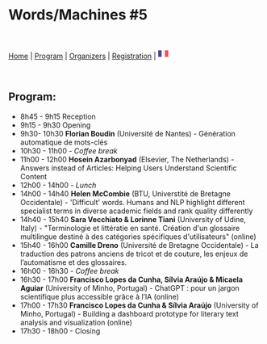 # Words/Machines #5

<br>

[Home](https://motsmachines.github.io/2023/en) | [Program](https://motsmachines.github.io/2023/en/program) | [Organizers](https://motsmachines.github.io/2023/en/orga) | [Registration](https://motsmachines.github.io/2023/en/registration) | [<img src="FR.png" width="20">](https://motsmachines.github.io/2023/fr/program)

<br>

## Program:

- 8h45 - 9h15 Reception
- 9h15 - 9h30 Opening
- 9h30- 10h30  **Florian Boudin** (Université de Nantes) - Génération automatique de mots-clés 
- 10h30 - 11h00 - *Coffee break*
- 11h00 - 12h00 **Hosein Azarbonyad** (Elsevier, The Netherlands) - Answers instead of Articles: Helping Users Understand Scientific Content
- 12h00 - 14h00 - *Lunch*
- 14h00 - 14h40 **Helen McCombie** (BTU, Universtité de Bretagne Occidentale) - 'Difficult' words. Humans and NLP highlight different specialist terms in diverse academic fields and rank quality differently
- 14h40 - 15h40 **Sara Vecchiato & Lorinne Tiani** (University of Udine, Italy) - "Terminologie et littératie en santé. Création d'un glossaire multilingue destiné à des catégories spécifiques d'utilisateurs" (online)
- 15h40 - 16h00 **Camille Dreno** (Université de Bretagne Occidentale) - La traduction des patrons anciens de tricot et de couture, les enjeux de l’automatisme et des glossaires.
- 16h00 - 16h30 - *Coffee break*
- 16h30 - 17h00 **Francisco Lopes da Cunha, Sílvia Araújo & Micaela Aguiar** (University of Minho, Portugal) - ChatGPT : pour un jargon scientifique plus accessible grâce à l’IA (online)
- 17h00 - 17h30 **Francisco Lopes da Cunha & Sílvia Araújo** (University of Minho, Portugal) - Building a dashboard prototype for literary text analysis and visualization (online)
- 17h30 - 18h00 - Closing

